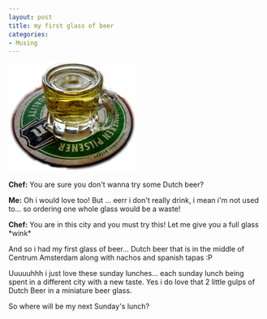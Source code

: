 ```yaml
---
layout: post
title: my first glass of beer
categories:
- Musing
---
```


![](/img/beer_glass_amsterdam.jpg)

**Chef:** You are sure you don't wanna try some Dutch beer?

**Me:** Oh i would love too! But ... eerr i don't really drink, i mean i'm not used to... so ordering one whole glass would be a waste!

**Chef:** You are in this city and you must try this! Let me give you a full glass \*wink\*

And so i had my first glass of beer... Dutch beer that is in the middle of Centrum Amsterdam along with nachos and spanish tapas :P

Uuuuuhhh i just love these sunday lunches... each sunday lunch being spent in a different city with a new taste. Yes i do love that 2 little gulps of Dutch Beer in a miniature beer glass.

So where will be my next Sunday's lunch?
